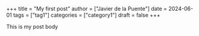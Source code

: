 +++
title = "My first post"
author = ["Javier de la Puente"]
date = 2024-06-01
tags = ["tag1"]
categories = ["category1"]
draft = false
+++

This is my post body
